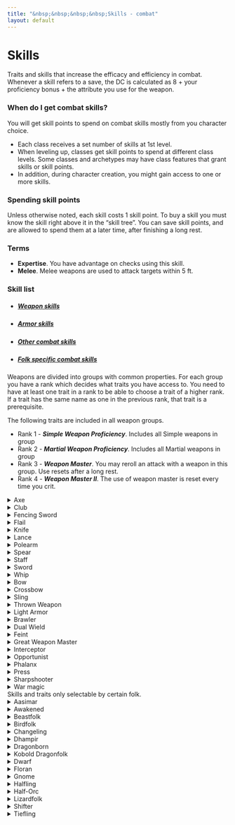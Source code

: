 ```yaml
---
title: "&nbsp;&nbsp;&nbsp;&nbsp;Skills - combat"
layout: default
---
```


# Skills
Traits and skills that increase the efficacy and efficiency in combat. Whenever a skill refers to a save, the DC is calculated as 8 + your proficiency bonus + the attribute you use for the weapon.

### When do I get combat skills?
You will get skill points to spend on combat skills mostly from you character choice.
- Each class receives a set number of skills at 1st level.
- When leveling up, classes get skill points to spend at different class levels. Some classes and archetypes may have class features that grant skills or skill points.
- In addition, during character creation, you might gain access to one or more skills.

### Spending skill points
Unless otherwise noted, each skill costs 1 skill point. To buy a skill you must know the skill right above it in the “skill tree”. You can save skill points, and are allowed to spend them at a later time, after finishing a long rest.

### Terms
- **Expertise**. You have advantage on checks using this skill.
- **Melee**. Melee weapons are used to attack targets within 5 ft.

### Skill list
<ul class="nav nav-tabs" id="skill-tabs" role="tablist">
  <li class="nav-item"><a class="nav-link active" data-toggle="tab" href="#weapon"><h5>Weapon skills</h5></a></li>
  <li class="nav-item"><a class="nav-link" data-toggle="tab" href="#armor"><h5>Armor skills</h5></a></li>
  <li class="nav-item"><a class="nav-link" data-toggle="tab" href="#other"><h5>Other combat skills</h5></a></li>
  <li class="nav-item"><a class="nav-link" data-toggle="tab" href="#folk"><h5>Folk specific combat skills</h5></a></li>
</ul>

<div class="tab-content">
<div id="weapon" class="container tab-pane active">

Weapons are divided into groups with common properties. For each group you have a rank which decides what traits you have access to. You need to have at least one trait in a rank to be able to choose a trait of a higher rank. If a trait has the same name as one in the previous rank, that trait is a prerequisite.

The following traits are included in all weapon groups.
- Rank 1 - ***Simple Weapon Proficiency***. Includes all Simple weapons in group
- Rank 2 - ***Martial Weapon Proficiency***. Includes all Martial weapons in group
- Rank 3 - ***Weapon Master***. You may reroll an attack with a weapon in this group. Use resets after a long rest.
- Rank 4 - ***Weapon Master II***. The use of weapon master is reset every time you crit.

<details><summary>Axe</summary>

*Melee*

Axes are weapons that have bladed, heavy heads and deal vicious cuts. The weight of an axe makes it fine for delivering crushing blows.

##### Rank 3
- ***Arcing slash***. When attacking with a two-handed axe, you may choose to target two creatures with a single attack. The targets must be within 5 ft of each other and within your reach. This attack uses the same attack roll for both targets, but using only half your proficiency bonus. On a hit you deal slashing damage equal to 1d6 plus your Strength modifier to each target.
- ***Savage Critical***. When you score a critical hit, you may roll one extra damage die.

##### Rank 4
- ***Intimidating Slash***. On your turn, when you score a critical hit or reduce a creature to 0 hit points, you can use a ***reaction*** to make a Strength (Intimidation) check, contested by the Wisdom of creatures that can see and hear you within 30 ft. If you succeed, the creatures are frightened of you until the end of your next turn.
- ***Momentum***. You can leverage the momentum and sweeping arc of an axe. When you miss an enemy, you may attack an adjacent enemy with the same weapon as a ***bonus action***.
</details>


<details><summary>Club</summary>

*Melee*

Includes maces, hammers and picks. Weighted toward the top and attached to a shaft. Hammers have blunt striking surfaces, while a pick has a pointed head made to pierce.

##### Rank 3
- ***Savage Critical***. When you score a critical hit, you may roll one extra damage die.

##### Rank 4
- ***Intimidating Smash***. On your turn, when you score a critical hit or reduce a creature to 0 hit points, you can use a ***reaction*** to make a Strength (Intimidation) check, contested by the Wisdom of creatures that can see and hear you within 30 ft. If you succeed, the creatures are frightened of you until the end of your next turn.
</details>


<details><summary>Fencing Sword</summary>

*Melee*

All weapons in this group are martial light finesse blades that reward accuracy as much as force. Pinpoint attacks, lunges, and agile defenses are the strong points of these weapons.

##### Rank 3
- ***Defensive Posture***. After using the Attack action with this weapon, you can spend a ***bonus action*** to bolster your defense. When you do, choose to either gain +1 to your AC, or lower the damage of one (1) attack that hits you by 1d6. Both effects last until the start of your next turn.
- ***Defensive Slash***. When you take the dodge action, you may use your ***bonus action*** to make a single melee attack at disadvantage.
- ***Lightning Slash***. If an opponent provokes an attack of opportunity, you can use your ***reaction*** to make two attacks instead of one. Once you use this trait, you must finish a short rest before you can use it again.
- ***Parry***. If a creature hits you with a melee attack, you can use your ***reaction*** to add your proficiency bonus to your AC for that attack, potentially causing the attack to miss you. This can be used while in Defensive posture.
- ***Oncoming Storm***. You have learnt a fighting stance focusing on swift slashes. With a ***bonus action***, you can enter or leave the Oncoming Storm stance. While in this stance, the following applies. You gain +1 to attack rolls, but -2 penalty for damage rolls. If you use an Attack action, you can make an extra attack with your ***bonus action***. If you are fighting with two weapons, you can make two attacks with the same ***bonus action*** with your off-hand.


##### Rank 4
- ***Storm’s Edge***. While in the Oncoming storm stance, you can activate this trait as a free action. Until the start of your next turn, all your attacks have 19-20 critical range. At the start of your next turn, all the opponents you successfully hit while in this feature take 1d6 damage for each attack it took. Once you use this feature, you must finish a short rest before you can use it again.
</details>

<details><summary>Flail</summary>

*Melee*

Weapons in the flail group have a flexible material, usually a length of chain, between a solid handle and the damage-dealing end of the weapon.

##### Rank 3
- ***Conserve Momentum***. When you miss with an attack you continue to whirl the chain in an effort to build energy towards your next attack. You may use your ***reaction*** to increase the damage of your next attack by the weapon’s damage dice. This effect can only be used until the start of your next turn.
 - ***Disarm***. As an ***action***, you may try to disarm a creature. If it fails a Strength or Dexterity saving throw (targets choice), it is disarmed.
- ***Trip***. When you hit with an opportunity attack, you may force the target to succeed with a Strength saving throw or be knocked prone.
</details>



<details><summary>Knife</summary>

*Melee/Ranged*

The knife group includes daggers, knives, stilettos and punching daggers. Basically any short blade that deals piercing or slashing damage. Knives are usually simple light weapons, but there are some that require more training to use efficiently, i.e. making them martial weapons, such as the blade boot or tiger claws.

##### Rank 3
- ***Defensive Fighter***. You gain +1 bonus to AC while wielding a knife in one hand and nothing in your other hand.
- ***Fast Hands***. You can draw a knife as part of an attack, without using your item action.
- ***Knife Thrower***. Attacking at long range doesn’t impose disadvantage on your ranged knife attack rolls. In addition they ignore half cover and three-quarters cover.
- ***Precise***. Attacks with knives score a critical hit on a roll of 19-20.


##### Rank 4
- ***Barrage***. The small nature of these weapons make it easy to throw multiples at once. Immediately after you take the Attack action on your turn to make a ranged knife attack, you can make an additional ranged knife attack as a ***bonus action***.
- ***Riposte***. When a creature misses you with a melee attack, you can use your ***reaction*** to make a knife attack against that creature.
- ***Try again***. When you attack a creature with a knife during your turn and miss, you can use your ***bonus action*** to make another attack with the weapon against the same creature.
</details>


<details><summary>Lance</summary>

*Melee*

The lance is a special weapon that is used when mounted. It only exists as a martial weapon.

##### Rank 3
- ***Savage Critical***. When you score a critical hit, you may roll one extra damage die.

</details>


<details><summary>Polearm</summary>

*Melee*

Polearms are two-handed reach weapons mounted at the end of long shafts. All polearms also fall into another category of weapon, usually axe, heavy blade or spear, and thus apply the traits selected from that weapon group as well.

##### Rank 3
- ***Arcing slash***. When attacking with a two-handed slashing polearm, you may choose to target two creatures with a single attack. The targets must be within 5 ft of each other and within your reach. This attack uses the same attack roll for both targets, but using only half your proficiency bonus. On a hit you deal slashing damage equal to 1d6 plus your Strength modifier to each target.
- ***Repel Charge***. Polearms with a point are commonly used to set against a charge. If a creature moves at least 20 ft straight toward you to attack, you may use your ***reaction*** to make an opportunity attack with your piercing polearm before the attacker makes its attack roll. If your attack hits, add one additional weapon die to the damage roll, and the target has disadvantage on its attack roll. If the target was mounted, it must make a Strength saving throw. On a failure, it is dismounted and falls prone.
- ***Vault***. You can use your weapon to help you leap higher and farther. When you move at least 10 ft in a straight line, you can use your ***action*** to double the length and height of your jump. You can leap a maximum number of ft up to twice your Strength score (as part of your movement).
- ***Whirlwind***. You can keep multiple enemies at bay. When you take the Attack action, you can use a ***bonus action*** to make a melee attack with the opposite end of the weapon against a different target. The weapon’s damage die for this attack is a d6 and deals bludgeoning damage.


##### Rank 4
- ***Repel Charge II***. You have advantage on attack rolls against mounted creatures.
- ***Utilize Reach***. Creatures provoke an opportunity attack from you when they enter your reach.
- ***Whirlwind II***. As an ***action***, you can choose to spin your polearm around you with great force. Make an attack roll against every adjacent creature. Each creature hit takes half damage and must succeed with a Strength saving throw or be pushed back 5 ft.
</details>



<details><summary>Spear</summary>

*Melee*

Consisting of a stabbing head on the end of a long shaft, a spear is great for lunging attacks. This includes the trident.

##### Rank 3
- ***Dexterous Style***. You may use these weapons as finesse weapons.
- ***Reaching***. As a ***bonus action*** on your turn, you can increase your reach by 5 feet for the rest of your turn.
- ***Vault***. You can use your weapon to help you leap higher and farther. When you move at least 10 ft in a straight line, you can use your ***action*** to double the length and height of your jump. You can leap a maximum number of ft up to twice your Strength score (as part of your movement).
</details>


<details><summary>Staff</summary>

*Melee*

In its most basic form, a staff is a long piece of wood or some other substance, roughly the same diameter along its whole length.

##### Rank 3
- ***Vault***. You can use your weapon to help you leap higher and farther. When you move at least 10 ft in a straight line, you can use your ***action*** to double the length and height of your jump. You can leap a maximum number of ft up to twice your Strength score (as part of your movement).
- ***Whirlwind***. You can keep multiple enemies at bay. When you take the attack action, you can use a ***bonus action*** to make a melee attack with the opposite end of the weapon against a different target. The weapon’s damage die for this attack is a d6 and deals bludgeoning damage.

##### Rank 4
- ***Whirlwind II***. As an ***action***, you can choose to spin your staff around you with great force. Make an attack roll against every adjacent creature. Each creature hit takes half damage and must succeed with a Strength saving throw or be pushed back 5 ft.
</details>


<details><summary>Sword</summary>

*Melee*

Blades are balanced edged weapons. Heavy blades are used primarily for slashing cuts rather than stabs and thrusts.

##### Rank 3
- ***Arcing slash***. When attacking with a two-handed sword, you may choose to target two creatures with a single attack. The targets must be within 5 ft of each other and within your reach. This attack uses the same attack roll for both targets, but using only half your proficiency bonus. On a hit you deal slashing damage equal to 1d6 plus your Strength modifier to each target.
- ***Versatile***. In your hands, a Sword is a truly versatile weapon. When attacking during your turn, you can deal either bludgeoning, slashing or piercing damage.

##### Rank 4
- ***Defensive Posture***. After using the Attack action with a sword, you can spend a ***bonus action*** to bolster your defense. When you do, choose to either gain +1 to your AC, or lower the damage of one (1) attack that hits you by 1d6. Both effects last until the start of your next turn.
- ***Grinding Halt***. Whenever you must make a Strength saving throw to avoid being moved against your will, you can dig the blade of your two-handed sword into the ground as a ***reaction***. Roll 2d6 and add the number rolled to the saving throw. If the effect pushing you does not have a saving throw, you move 5 ft less instead.
- ***Pommel Strike***. You may attempt to daze an enemy with the pommel of your blade. Make an attack as a ***bonus action***. On a hit, you deal damage equal to your Strength modifier, and your target cannot take reactions until the end of your next turn.
- ***Short draw***. As an attack, you may draw a sheathed one-handed sword and make an attack roll to strike the enemy with its pommel, leaving the target gasping for breath on a hit. The attack deals no damage, but the next attack roll made against the target has advantage. You must have at least one hand free to take this action.
</details>


<details><summary>Whip</summary>

*Melee*

A long, flexible, braided leather cord which tapered gradually from the handle to the tip. When stretched to full length, a whip can be up to 15 ft in length. The whip is mostly effective against unarmored creatures, but can be fitted with a blade at the end. All whips are martial weapons.

##### Rank 3
- ***Disarm***. As an ***action***, you may try to disarm a creature. If it fails a Strength or Dexterity saving throw (targets choice) against DC 8 + your proficiency bonus + the attribute you use for the weapon, it is disarmed.
- ***Trip***. When you hit with an opportunity attack, you may force the target to succeed with a Strength saving throw (DC 8 + your proficiency bonus + the attribute you use for the weapon) or be knocked prone.
- ***Whip Familiarity***. Whips are considered light weapons for you.
</details>


<details><summary>Bow</summary>

*Ranged*

A bow is a shaft of strong, supple material with a string stretched between its two ends. It’s a projectile weapon that you use to fire arrows. Bows take training to use effectively, and they can be extremely deadly in expert hands.

##### Rank 3
- ***Aimed Shot***. As a ***bonus action***, you can make a DC 15 Wisdom (Perception; modifiable with Sense-Sight) check to take a moment extra to ensure a precise hit. The next time you ready an action against a creature, you have advantage on the readied attack and score a critical hit on a roll of 19 or 20.
</details>


<details><summary>Crossbow</summary>

*Ranged*

A short bow mounted crosswise near the end of a wooden stock that shoots bolts (short arrows).

##### Rank 3
- ***Aimed Shot***. As a ***bonus action***, you can make a DC 15 Wisdom (Perception; modifiable with Sense-Sight) check to take a moment extra to ensure a precise hit. The next time you ready an action against a creature, you have advantage on the readied attack and score a critical hit on a roll of 19 or 20.
- ***Calm Nerves***. Being adjacent to a hostile creature doesn’t impose disadvantage on your ranged attack rolls.
- ***Fast Loader***. You have trained at loading crossbows faster, allowing you to ignore the loading quality of hand and light crossbows.
- ***Zig-Zag***. At the start of your turn you can spend a ***bonus action*** to move up to half your base speed. Attacks you make during your turn are made with disadvantage, but ranged attacks against you are made with disadvantage until the start of your next round.

##### Rank 4
- ***Boltslinger***. Gain a +1 bonus on damage rolls made with any type of crossbow.

</details>


<details><summary>Sling</summary>

*Ranged*

Slings consist of a cord made from leather or fabric, with a pouch to hold a projectile. They are typically loaded with either smooth rounded stones or a ball of lead, known as sling bullets. However, unlike some projectiles they were very versatile and could be used to launch a variety of objects, such as rocks or coins. This group also includes the staff sling, which is a sling attached to a staff. It is held in both hands and can be used for heavier missiles.

##### Rank 3
- ***Sling Master***. You may use either Strength or Dexterity for attack and damage rolls, and when you score a critical hit using a sling, the target can’t take reactions until the end of your next turn.
- ***Headcrack***. As an ***action***, you may make a single ranged attack. If the attack hits, the target must make a Constitution saving throw or be stunned until the beginning of its next turn. A target can only be affected once by this attack, and this is reset after a short rest.
- ***Zig-Zag***. At the start of your turn you can spend a ***bonus action*** to move up to half your base speed. Attacks you make during your turn are made with disadvantage, but ranged attacks against you are made with disadvantage until the start of your next round.

##### Rank 4
- ***Ricochet***. As a ***bonus action***, choose up to three creatures within 30 ft and 10 ft from each other. If you hit the first target with, you may make an additional attack against the second, and if the second hits, you may attack the third target.
</details>


<details><summary>Thrown Weapon</summary>

*Ranged*

This group includes all types of thrown weapons.

##### Rank 3
- ***Boomerang Master***. You can use the full potential of this unorthodox weapon. If you miss an attack with a boomerang, you may make one additional attack. If you miss all attacks, the boomerang returns to your hand. In addition, as a ***bonus action***, choose up to three creatures within 30 ft and 10 ft from each other. If you hit the first target with, you may make an additional attack against the second, and if the second hit, you may attack the third target.
- ***Fast Hands***. You can draw a throwing weapon as part of an attack, without using your item action.
- ***Improvised Throwing***. You have proficiency with throwing improvised weapons.
- ***Precise Thrower***. Attacking at long range doesn’t impose disadvantage on your thrown weapon attack rolls. In addition they ignore half cover and three-quarters cover.

##### Rank 4
- ***Barrage***. If you are using small weapons, such as knives, darts or other items no larger than fist-sized, you can throw multiples at once. Immediately after you take the Attack action on your turn to make a ranged attack with a small thrown weapon, you can make an additional ranged attack as a ***bonus action***.
</details>
</div>





<!-- ---------------------------- ARMOR SKILLS -------------------------  -->

<div id="armor" class="container tab-pane fade">

<details>
<summary>Light Armor</summary>
<div markdown="1">
You have trained to master the use of theae types of armor. You gain proficiency with light armor.

<details>
<summary>Light Armor Master</summary>

You are able to nimbly duck and dodge, and use your armor’s light protection to cover your mistakes, deflecting blows that would have only barely hit you. While wearing light armor, if you are subjected to an effect that allows you to make a Dexterity saving throw, you may use your ***reaction*** to gain advantage on the save. In addition opportunity attacks against you suffer disadvantage.
</details>

<details>
<summary>Medium Armor</summary>
You gain proficiency with medium armor and shields.

<details>
<summary>Medium Armor Master</summary>
Wearing medium armor doesn’t impose disadvantage on your Stealth checks, and when wearing such armor, you can add 3, rather than 2, to your AC if you have a Dexterity of 16 or higher.
</details>

<details>
<summary>Heavy Armor</summary>
You gain proficiency with heavy armor.

<details>
<summary>Heavy Armor Master</summary>
You can use your armor or to deflect strikes that would kill others. While wearing heavy armor, bludgeoning, piercing and slashing damage that you take from non magical weapons is reduced by 3.
</details>
</details>

<details>
<summary>Shield Master</summary>

You use shields not just for protection but also for offense. You gain the following benefits while wielding a shield.
- If you take the Attack action, you can use a ***bonus action*** to try to shove an adjacent creature with your shield.
- If you aren’t incapacitated, you can add your shield’s AC bonus to Dexterity saving throws you make against a spell or other harmful effect that targets only you.
- If you are subjected to an effect that allows you to make a Dexterity saving throw to take only half damage, you can use your ***reaction*** to take no damage if you succeed on the saving throw, interposing your shield between yourself and the source of the effect.
</details>
</details>
</details>
</div>



<!-- ----------------------------OTHER COMBAT SKILLS -------------------------  -->

<div id="other" class="container tab-pane fade">

<details>
<summary>Brawler</summary>

You are accustomed to rough-and-tumble fighting using whatever weapons happen to be at hand. You are proficient with improvised weapons and can use either Dexterity or Strength for attack and damage rolls of your unarmed strikes and improvised weapons. Additionally you gain the following benefits:
- Your unarmed strike deals 1d4 damage and improvised weapons deal 1d6 if one-handed/thrown or 1d10 if two-handed.
- When you hit a creature with an unarmed strike or an improvised weapon on your turn, you can use a ***bonus action*** to make an additional unarmed strike.
- Attack rolls of unarmed strikes and improvised weapons have advantage for 1 round, if the targeted creature has not been attacked by you since it last completed a long rest.
</details>

<details>
<summary>Dual Wield</summary>
You are a master at fighting with two weapons. Gain a +1 bonus to AC while wielding a separate melee weapon in each hand. Additionally you can draw or stow two weapons as a single item interaction.
<details>
<summary>Dual Wield II</summary>
You can use two-weapon fighting even when the weapons you are wielding aren’t light.
</details>
</details>

<details>
<summary>Feint</summary>
You can replace one attack with an attempt to deceive one humanoid that can see and hear you. Make a Charisma (Feint) check contested by the target’s Insight check. If you succeed, your movement doesn’t provoke opportunity attacks from the target and your attack rolls against it have advantage; both benefits last until the end of your next turn or until you use this ability on a different target. If your check fails, the target can’t be deceived by you in this way for 1 hour.
</details>

<details>
<summary>Great Weapon Master</summary>

You’ve learned to put the weight of a Heavy weapon to your advantage, letting its momentum empower your strikes. On your turn, when you score a critical hit or reduce a creature to 0 hit points with one, you can make one melee weapon attack with it as a ***bonus action***.
</details>

<details>
<summary>Interceptor</summary>

Interceptor is a generic term for any article of clothing which is used to deflect or intercept attacks, such as a thick wool cloak, silk scarf, war fan or umbrella. These are not weapons in the traditional sense, just durable personal effects, but can be just as effective in a duel as steel. For you, an interceptor grants +1 AC and has the Trip weapon property. In addition you can use an interceptor to catch missile weapons in flight before they strike, even against an ally. When a creature you can see attacks you or a target adjacent to you, you can use your ***reaction*** to impose disadvantage on the attack roll.
</details>

<details>
<summary>Opportunist</summary>

You take advantage of every drop in any enemy’s guard. When an adjacent creature makes an attack against a target other than you (and that target doesn’t have this feat), you can use your ***reaction*** to make a melee weapon attack against the attacking creature.
</details>

<details>
<summary>Phalanx</summary>
The training to fight and defend in a formation, in which the presence of friendly combatants on the left and right offer greater stability and defense during combat. The formation is a straight line, offering a front of defense against an enemy while advancing or fighting. This front ensures that each combatant in the line (with the exception of those upon the ends unless next to a wall) can be attacked by only one enemy per round. In a front created from the use of shields and one-handed weapons, shields provide an extra +1 AC. A formation requires that all the participants have this skill.

Your training includes watching your flanks and making it harder to pass. Creatures provoke opportunity attacks from you even if they take the Disengage action before leaving your reach.
</details>

<details>
<summary>Press</summary>

The art of causing an adjacent enemy (of your size or smaller) to move towards an area where the combatant does not wish to be. On a successful opposed Strength (Press) check you push an enemy 5 ft backwards. You can either do this as a ***bonus action***, or instead of an attack, in which case you have ***expertise***.

<details>
<summary>Improved Press</summary>
You can press creatures of one size larger than you.
</details>
</details>

<details>
<summary>Sharpshooter</summary>
You have mastered ranged weapons and can make shots that others find impossible. Attacking at long range doesn’t impose disadvantage on your ranged weapon attack rolls. In addition they ignore half cover and three-quarters cover.

<details>
<summary>Crippling Hit</summary>
Aiming for the legs, you can slow down your target. When you hit a creature with a ranged weapon attack, you can forgo the normal weapon damage. If you do, you deal damage equal to your ability modifier and the target must succeed with a Constitution saving throw, or their movement is reduced by half until the end of its next turn.
</details>

<details>
<summary>Trick Shot</summary>

Aiming for more vulnerable points can cause a great deal of damage. As an ***action***, make a single stylish shot with disadvantage using a ranged weapon. If the lower roll would also hit the target, you automatically score a critical hit.
</details>
</details>


<details>
<summary>War magic</summary>

*Requires Arcana, Divine magic or Primal magic, and only applies to the type of magic for which you have prerequisites.*

You have practiced casting spells in the midst of combat. Through rigorous discipline you have learnt techniques that grant ***expertise*** on saving throws made to maintain concentration on spell effect. If you fail such a saving throw, you may choose to gain a level of exhaustion and treat the saving throw as a success instead.

<details>
<summary>Residual Power</summary>
You have learned to harness your offensive magics and recycle its energy for use on your weapons. When you cast a spell of 1st level or higher that does damage, the next time you hit a creature with a weapon attack within 1 minute you deal 1d6 additional damage, the type of which is the same as the spell’s.
</details>

<details>
<summary>Spell Sniper</summary>
You have learned techniques to enhance the precision and reach with combat spells. When you cast a spell that requires an attack roll, the spell’s range is doubled and the attacks ignore half cover and three-quarters cover.
</details>

<details>
<summary>War Caster</summary>
You can perform the somatic components of spells even when you have weapons or a shield in one or both hands. In addition you can cast a spell when making an opportunity attack. The spell must have a casting time of 1 action and target only that creature.
</details>
</details>
</div>


<!-- -------------------------- FOLK SPECIFIC ------------------------------  -->

<div id="folk" class="container tab-pane fade">
Skills and traits only selectable by certain folk.

<!-- ----- AASIMAR ------  -->
<details>
<summary>Aasimar</summary>

  <details>
  <summary>Aasimar's Blessing</summary>
  Your divine lineage runs true within you, and you've grown to be able to draw upon it more frequently.

  You can use your Necrotic Shroud or Radiant Soul feature a number of times equal to your proficiency bonus and you regain all uses after a long rest.
  </details>

  <details>
  <summary>Celestial Resilience</summary>
  You become more resistant to injury when you unleash your full celestial might.

  Gain temporary hit points equal to your level when you activate your Radiant Soul or Necrotic Shroud feature. These temporary hit points last until your transformation ends.

  During your transformation, if you fail a saving throw, you can use your ***reaction*** to reroll the saving throw with advantage. Once you use this ability, you can't do so again until your next transformation.

  While transformed you may use a ***reaction*** to give an attack disadvantage within 10 ft of you, as you attempt to block the attack with your wings.
  </details>

  <details>
  <summary>Searing Radiance</summary>
  Your celestial nature burns with holy fire, shining forth from your form.

  You learn either the *sacred flame* or *hand of radiance* cantrip.

  You learn either the *searing smite* or *guiding bolt* spell. You may cast this spell once per long rest without expending a spell slot.
  </details>
</details>

<!-- ----- AWAKENED ------  -->
<details>
<summary>Awakened</summary>

  <details>
  <summary>Deathless Flesh
  
  &nbsp;&nbsp; *Prerequisite: Non-skeleton Awakened*
  </summary>
  As your power grows, your flesh becomes resilient to mundane forms of damage. Gain resistance to bludgeoning, piercing, and slashing damage from non-magical sources.
  </details>

  <details>
  <summary>Necrotic Affinity
  
  &nbsp;&nbsp; *Prerequisite: Awakened (mummy)*
  </summary>
  Your affinity with necrotic energy grows, and you can sustain yourself with it.

  When you take necrotic damage, you can use your ***reaction*** to ignore the damage and instead gain temporary hit points equal to the damage. These temporary hit points fade after 1 hour. Once you use this trait, you can’t use it again until you finish a short rest.
  </details>
</details>

<!-- ----- BEASTFOLK ------  -->
<details>
<summary>Beastfolk</summary>

  <details>
  <summary>Belly of the Beast
  
  &nbsp;&nbsp; *Prerequisite: Varkind beastfolk*
  </summary>
  
  Few varkind posses a gut as impermeable, nor as odious as your own.

  Once, after benefiting from your Buffet Enthusiast feature, you can excrete a staggering cloud of yellow, nauseating gas. For the following turn, each creature that comes within 5 ft of you must make a Constitution saving throw against poison. On a failed save, the creature spends its action that turn retching and reeling. Creatures that don't need to breathe or that are immune to poison automatically succeed on this saving throw. This effect is rendered null in areas of moderate wind.

  When you benefit from your Buffet Enthusiast trait, add half of your level to the total temporary hit points gained.
  </details>

  <details>
  <summary>Jumping Twitch
  
  &nbsp;&nbsp; *Prerequisite: Grung beastfolk*
  </summary>
  
  As a ***reaction*** after an enemy misses you with an attack or ends their turn adjacent to you, you can jump up to 10 ft away. This movement does not provoke attacks of opportunity.
  </details>

  <details>
  <summary>Leaping Strike
  
  &nbsp;&nbsp; *Prerequisite: Bullywug beastfolk*
  </summary>
  
  When an ally that you can see hits a creature with a melee weapon attack, you can use your ***reaction*** to immediately make a standing leap, and make one melee weapon attack against the same target if it is within your reach. This movement does not provoke an opportunity attack. Once you use this trait, you can’t use it again until you finish a short rest.
  </details>
</details>

<!-- ----- BIRDFOLK ------  -->
<details>
<summary>Birdfolk</summary>

  <details>
  <summary>Flying Charge
  
  &nbsp;&nbsp; *Prerequisite: Aarakocra birdfolk*
  </summary>
  You have learned how to utilize your flight and speed in combat.
  
  When you are flying and dive at least 40 ft towards a target and hit it with a melee weapon, you can cause the attack to deal an aditional 1d6 damage.
  </details>

  <details>
  <summary>Wings of Iron
  
  &nbsp;&nbsp; *Prerequisite: Aarakocra birdfolk*
  </summary>
  Some aarakocra learn how to use their wings in combat, even adding metal tips to them.
  
  Your wings can be used to swiftly strike at the enemy, dealing 1d4 slashing damage on a hit. You always count as being proficient. These unarmed strikes have the finesse property and can be used as an off-hand weapon, even if wielding a two-handed weapon.
  </details>
</details>

<!-- ----- CHANGELING ------  -->
<details>
<summary>Changeling</summary>

  <details>
  <summary>Defensive Shift</summary>
  You can use your shapeshifting to harden your skin to better protect yourself against physical assault.

  When you take non-magical bludgeoning, piercing or slashing damage, you can use your ***reaction*** to gain resistance to that damage type. This resistance lasts until the start of your next turn and applies to the triggering damage. You can use this feature a number of times equal to your Constitution modifier, and regain all uses after a short rest.
  </details>

</details>

<!-- ----- DHAMPIR ------  -->
<details>
<summary>Dhampir</summary>

  <details>
  <summary>Bite Fighter
  
  &nbsp;&nbsp; *Prerequisite: Nosferatu Dhampir*
  </summary>
  You have practiced and honed your bite attack.

  The damage of your bite increases by one die size.

  When you make a bite attack against a creature you have grappled or that is otherwise restrained, you have advantage on the attack roll.

  If you hit an adjacent opponent with a melee weapon attack as part of an Attack action, you can use your ***bonus action*** to attack the same target with your bite.
  </details>

  <details>
  <summary>Blood Drinker</summary>
  You have stronger and longer fangs, that allow you to drink blood, just as your vampiric progenitors.

  You can drink fresh blood from a humanoid creature, granting you 10 temporary hit points. Normally, you can only drink blood from an opponent who is helpless, grappled, paralyzed, unconscious, or similarly disabled.

  If you have a bite attack, you can drink blood as part of your bite attack; otherwise, you must first cut your target by dealing 1 hit point of damage with a slashing or piercing weapon. Once you cut the target, you can drink from its wound as an ***action***, dealing 1d3 damage each round. The blood must come from a living humanoid creature. It cannot come from a dead or summoned creature.
  </details>
</details>

<!-- ----- DRAGONBORN DRAGONFOLK ------  -->
<details>
<summary>Dragonborn</summary>

  <details>
  <summary>Mighty Dragonborn Breath</summary>
  Your draconic breath weapon is even more fearsome than that of your kin.

  Depending on your Draconic Ancestry, you gain the following benefit:

  **Black/Copper**: Your acid burns your foes' faces causing blinding pain. Creatures that fail the saving throw against your Breath Weapon are also blinded until the end of your next turn.

  **Blue/Bronze**: Your lightning causes bolts of electricity to spark out at nearby enemies. Choose a number of creatures equal to your Constitution modifier (minimum of one) within 15 ft of any creatures affected by your initial Breath Weapon. Those creatures are also affected by your Breath Weapon.

  **Green**: Your poison is noxious enough to cause agonizing sickness in others. Creatures that fail the saving throw against your Breath Weapon spend their next action that turn in pain and are unable to take any other action. Creatures immune to poison are not affected.

  **Red/Gold/Brass**: Your fire leaves lingering flames on its victims. Creatures that fail the saving throw against your Breath Weapon take fire damage at the start of their next turn equal to half your Breath Weapon damage and then the flames burn out.

  **White/Silver**: Your cold freezes enemies in their path. Creatures that fail the saving throw against your Breath Weapon are restrained until the end of your next turn.

  <details>
  <summary>Mighty Dragonborn Breath II</summary>
  The damage dice for your Breath Weapon increase to d8s. You also add your Constitution modifier to the damage.
  </details>
  </details>


  <details>
  <summary>Teeth like Knives</summary>
  Your claws and teeth are natural weapons with which you are proficient. They deal slashing damage (for claws) or piercing damage (for teeth) equal to 1d4 + your Strength modifier.

  This base damage increases to 1d6 at 6th level, 1d8 at 12th level and 1d10 at 18th level. You may also use your natural weapons as an “off-hand” attack using the two-weapon fighting rules.
  
  Additionally you can use your jaws and one of your attacks to grapple a creature without a free hand. When you grapple a creature in this way, it automatically fails saving throws against your breath weapon until released from your grip.
  </details>

  <details>
  <summary>Tenfold Shields</summary>
  You have tougher scales than most of your kin. While you aren't wearing armor, your Armor Class equals 13 + your Dexterity modifier. You can use a shield and still gain this benefit.
  </details>

  <details>
  <summary>Voice of the Wyrm</summary>
  A dragon inspires awe in all who encounter it. The dragon blood that flows through your veins gives you the same commanding presence.
  
  You can roar, forcing each creature of your choice within 30 ft that can hear you to make a Wisdom saving throw against your breath weapon DC. On a failed save, a target becomes frightened for 1 minute. If the frightened target takes any damage, it can repeat the saving throw, ending the effect on itself on a success. After you use your roar, you can’t use it again until you complete a short rest.
  </details>
</details>

<!-- ----- KOBOLD DRAGONFOLK ------  -->
<details>
<summary>Kobold Dragonfolk</summary>

  <details>
  <summary>Kobold Inventor</summary>
  You are resourceful and clever for a kobold.

  You carry six of your inventions with you, and you can use each of the options below as an ***action*** once. Their DC is 8 + your proficiency bonus + your Intelligence modifier. You also add your proficiency bonus to attack rolls of your inventions (including the swarms attacks). All initial damage increases by an additional 1d6 at 8th level, 12th level, 16th level and 20th level.

  You can only use one invention each turn. After finishing a long rest, and spending 1 hour to forage and prepare, you can regain all expended uses of your inventions. These inventions look like a mess of scrap, therefore others are unwilling to use or purchase them.

  You can choose to panic and use one of the options below as a ***bonus action***, however you must roll a d6 dice to determine which invention you use. If you roll a used invention, then nothing happens.

  ***1- Acid.*** You hurl a flask of volatile acid to a location within 20 ft. Those within 10 ft of that location must make a Dexterity saving throw, taking 2d6 acid damage on a failed save, or half as much damage on a successful one.

  ***2- Basket of Centipedes.*** You throw a small basket up to 20 ft. A swarm of insects (centipedes) emerges from it, immediately taking its turn after yours, and attacks the nearest creature until that creature is reduced to 0 hit points, after which the swarm disperses.

  ***3- Scorpion on a Stick.*** You attack an adjacent creature with a scorpion tied to the end of a stick. On a hit the target suffers 1 piercing damage and  must make a Constitution saving throw, taking 2d6 poison damage on a failed save, or half as much damage on a successful one. On a failed save the target is also poisoned for 1 minute. The target can repeat the saving throw at the end of each of its turns, ending the effect on a success.

  ***4- Skunk in a Cage.*** You release a skunk into an unoccupied space within 20 ft, which immediately sprays its musk at a random creature adjacent to it. The target must make a Constitution saving throw. On a failed save, the target retches and can't take actions for 1 minute. The target can repeat the saving throw at the end of each of its turns, and whenever it takes damage, ending the effect on a success.

  ***5- Volatile Fire.*** You hurl a flask of fire to a creature within 20 ft of you, who must make a Dexterity saving throw. On a failed save, the target suffers 1d6 initial fire damage, and 1d6 additional fire damage at the start of each of its turns. A creature can take an action to extinguish the flames.

  ***6- Wasp Nest in a Bag.*** This has the same rules as your Basket of Centipedes, but with wasps.

  </details>

  <details>
  <summary>Nimble Kobold</summary>
  You are exceptionally nimble, even for a kobold.

  You can move through the space of any creature that is of a size larger than you.

  During combat you can take the Disengage or Dash action as a ***bonus action***.
  
  <details>
  <summary>Opportunist</summary>
  You have perfected techniques that allow you to take advantage of openings in an enemies defenses made by an allies attack.

  When an ally makes a melee attack against a creature adjacent to you, you can use your ***reaction*** to make one melee weapon attack against that creature.
  </details>
  </details>

  <details>
  <summary>Nimble Kobold</summary>
  You are exceptionally nimble, even for a kobold.

  You can move through the space of any creature that is of a size larger than you.

  During combat you can take the Disengage or Dash action as a ***bonus action***.
  </details>

  <details>
  <summary>Pickaxe Mastery
  
  &nbsp;&nbsp; *Prerequisite: Club weapon group rank 2*
  </summary>
  Your time spent wielding a pickaxe allows you to wield it with devastating efficiency. You can use them as if they had the finesse and versatile properties, dealing 1d8 piercing damage (1d10 when used with two hands).

  Whenever you attack with a pickaxe, you can swing wildly, causing your attack to have disadvantage. If you hit, you deal additional damage equal to double your proficiency bonus.

  Whenever you have disadvantage on an attack roll you make with a pickaxe, the target still takes piercing damage equal to your Strength or Dexterity modifier (your choice) if the attack misses but the higher of the two d20 rolls would have hit.
  </details>
</details>

<!-- ----- DWARF ------  -->
<details>
<summary>Dwarf</summary>

  <details>
  <summary>Dwarven Resilience</summary>
  You have the soul of dwarf heroes flowing through you.

  Whenever you take the Dodge action in combat, you can spend one Hit Die to heal yourself.

  You can use your ***reaction*** upon being hit by a weapon attack to give yourself resistance towards bludgeoning, piercing or slashing damage until the start of your next turn. You must then finish a long rest to use this feature again.
  </details>
</details>

<!-- ----- FLORAN ------  -->
<details>
<summary>Floran</summary>

  <details>
  <summary>Big, Bad and Barky
  
  *Prerequisite: Roothulk floran*
  </summary>
  Your natural armor is hardened beyond what even a normal floran achieves, boosting your physical abilities and making you resilient to harm in a way that fleshy races can only emulate by wrapping themselves in dead earth.

  You gain advantage on any Strength or Constitution saves to avoid being stunned.

  While your hp is at its maximum value, you have resistance to all damage types except for fire.
  </details>
  
  <details>
  <summary>Oozing Sap</summary>
  Your wounds ooze sap and close quickly. Any effect that causes bleeding will stop by itself after 1 round.

  If you are below half hp and not wearing armor, your AC increases by 2, due the tar-like sap oozing from your wounds.
  </details>
</details>

<!-- ----- GNOME ------  -->
<details>
<summary>Gnome</summary>

  <details>
  <summary>Fade Away

  &nbsp;&nbsp; *Prerequisite: Forest gnome*
  </summary>
  You can draw on your magical heritage to escape danger.

  When you take damage, you can use a ***reaction*** to magically become invisible until the end of your next turn or until you attack, deal damage or force someone to make a saving throw. Once you use this ability, you can’t do so again until you finish a short rest.
  </details>

  <details>
  <summary>Pickaxe Mastery
  
  &nbsp;&nbsp; *Prerequisite: Deep gnome, Club weapon group rank 2*
  </summary>
  Your time spent wielding a pickaxe allows you to wield it with devastating efficiency. You can use them as if they had the finesse and versatile properties, dealing 1d8 piercing damage (1d10 when used with two hands).

  Whenever you attack with a pickaxe, you can swing wildly, causing your attack to have disadvantage. If you hit, you deal additional damage equal to double your proficiency bonus.

  Whenever you have disadvantage on an attack roll you make with a pickaxe, the target still takes piercing damage equal to your Strength or Dexterity modifier (your choice) if the attack misses but the higher of the two d20 rolls would have hit.
  </details>
</details>

<!-- ----- HALFLING ------  -->
<details>
<summary>Halfling</summary>

  <details>
  <summary>Juggling Joker
  
  &nbsp;&nbsp; *Prerequisite: Sleight of hand - Juggling, thrown weapon group rank 1*
  </summary>
  You've found that your natural ability to juggle and throw stuff accurately elicits both applause and smiles from a crowd, as well as the oohs and aahs you delight so much in.

  Your deft, quick hands allow you to draw a thrown weapon as part of a weapon attack instead of using an object interaction.

  You can throw stones well, treating them as simple thrown weapons and can throw them up to 60 ft. On a hit they do 1d4 + Dex damage regardless of their size. 

  If you use the ***Attack*** action with only thrown weapons, you can make an additional attack as a *bonus action* with a thrown weapon using the normal rules for two-weapon fighting.

  **Juggler's kit**.  15 sp. This kit consists of well-balanced items like multi-colored balls, shiny throwing knives, funnily painted clubs, and so on, as well as the tools to maintain these items.

  </details>
</details>

<!-- ----- HALF-ORC ------  -->
<details>
<summary>Half-Orc</summary>

  <details>
  <summary>Bite Fighter
  
  *Prerequisite: Razortusk trait*
  </summary>
  You have practiced and honed your bite attack. The damage of your bite attack increases by one die size (i.e., d6 increases to d8, d4 to d6, d3 to d4, etc.).

  When you make a bite attack against a creature you have grappled or that is otherwise restrained, you have advantage on the attack roll.

  If you hit an adjacent opponent with a melee weapon attack as part of an Attack action, you can use your ***bonus action*** to attack the same target with your bite using the normal two-weapon fighting rules.
  </details>
</details>

<!-- ----- LIZARDFOLK ------  -->
<details>
<summary>Lizardfolk</summary>

  <details>
  <summary>Bite Fighter</summary>
  You have practiced and honed your bite attack. The damage of your bite attack increases by one die size (i.e., d6 increases to d8, d4 to d6, d3 to d4, etc.).

  When you make a bite attack against a creature you have grappled or that is otherwise restrained, you have advantage on the attack roll.

  If you hit an adjacent opponent with a melee weapon attack as part of an Attack action, you can use your ***bonus action*** to attack the same target with your bite using the normal two-weapon fighting rules.
  </details>

  <details>
  <summary>Blood of The Komodo
  
  *Prerequisite: Frillneck or sandscale lizardfolk*
  </summary>
  Some species of lizardfolk have poisonous glands that become stronger with time.

  You gain resistance to poison damage. When dealing damage with your bite attack, add an extra 1d4 poison damage.
  </details>

  <details>
  <summary>Strong Tail
  
  *Prerequisite: Any lizardfolk, except treewalker*
  </summary>
  You have trained the muscles in your tail enough to use it as a weapon. Gain proficiency with tail attacks which you can use to make unarmed strikes. If you hit, you deal bludgeoning damage equal to 1d6 + your Strength modifier.

  You can use your tail attack as if you were wielding a secondary weapon, even if already wielding a two-handed weapon.
  </details>
</details>

<!-- ----- SHIFTER ------  -->
<details>
<summary>Shifter</summary>

  <details>
  <summary>Bite Fighter
  
  *Prerequisite: Bite attack*
  </summary>
  You have practiced and honed your bite attack. The damage of your bite attack increases by one die size (i.e., d6 increases to d8, d4 to d6, d3 to d4, etc.).

  When you make a bite attack against a creature you have grappled or that is otherwise restrained, you have advantage on the attack roll.

  If you hit an adjacent opponent with a melee weapon attack as part of an Attack action, you can use your ***bonus action*** to attack the same target with your bite using the normal two-weapon fighting rules.
  </details>
  
  <details>
  <summary>Embraced Heritage</summary>
  You have fully embraced your heritage.

  Revealing your inner beast can shake mere humans to their cores. Any target that witnesses your shifting and has not seen this type of transformation before, must succeed at a Wisdom save against a DC of 8 + your proficiency bonus + your Charisma bonus or be frightened of you. They are allowed a new save at the end of each of their turns.

  Even if you teeth and claws are not strong enough to be used in combat, they can still do some damage to a close enough enemy. As a ***reaction*** when you are grappled or dealt damage while grappled, you may deal 1d6 + Str modifier slashing damage to your grappler.

  Your lycanthropic heritage may be considered a curse, but it has given you an innate defense against baleful magic. You have advantage on saving throws against curses and curse effects.
  </details>
</details>

<!-- ----- TIEFLING ------  -->
<details>
<summary>Tiefling</summary>

  <details>
  <summary>Flames of Phlegethos</summary>
  You have learned to call on hellfire to serve your commands.

  Whenever you cast a spell that deals fire damage, you can cause flames to wreathe you until the end of your next turn. The flames don’t harm you or your possessions, and they shed bright light out to 30 ft and dim light for an additional 30 ft. While the flames are present, adjacent creature that hit you with a melee attack takes 1d4 fire damage.
  </details>
</details>


</div>
</div>
